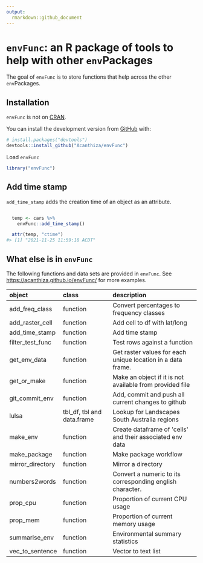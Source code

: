 ```yaml
---
output:
  rmarkdown::github_document
---
```


<!-- README.md is generated from README.Rmd. Please edit that file -->



# `envFunc`: an R package of tools to help with other `env`Packages

<!-- badges: start -->
<!-- badges: end -->

The goal of `envFunc` is to store functions that help across the other `env`Packages.

## Installation

`envFunc` is not on [CRAN](https://CRAN.R-project.org).

You can install the development version from [GitHub](https://github.com/) with:

``` r
# install.packages("devtools")
devtools::install_github("Acanthiza/envFunc")
```

Load `envFunc`


```r
library("envFunc")
```

## Add time stamp

`add_time_stamp` adds the creation time of an object as an attribute.


```r

  temp <- cars %>%
    envFunc::add_time_stamp()

  attr(temp, "ctime")
#> [1] "2021-11-25 11:59:18 ACDT"
```

## What else is in `envFunc`

The following functions and data sets are provided in `envFunc`. See https://acanthiza.github.io/envFunc/ for more examples.


|object           |class                      |description                                                 |
|:----------------|:--------------------------|:-----------------------------------------------------------|
|add_freq_class   |function                   |Convert percentages to frequency classes                    |
|add_raster_cell  |function                   |Add cell to df with lat/long                                |
|add_time_stamp   |function                   |Add time stamp                                              |
|filter_test_func |function                   |Test rows against a function                                |
|get_env_data     |function                   |Get raster values for each unique location in a data frame. |
|get_or_make      |function                   |Make an object if it is not available from provided file    |
|git_commit_env   |function                   |Add, commit and push all current changes to github          |
|lulsa            |tbl_df, tbl and data.frame |Lookup for Landscapes South Australia regions               |
|make_env         |function                   |Create dataframe of 'cells' and their associated env data   |
|make_package     |function                   |Make package workflow                                       |
|mirror_directory |function                   |Mirror a directory                                          |
|numbers2words    |function                   |Convert a numeric to its corresponding english character.   |
|prop_cpu         |function                   |Proportion of current CPU usage                             |
|prop_mem         |function                   |Proportion of current memory usage                          |
|summarise_env    |function                   |Environmental summary statistics                            |
|vec_to_sentence  |function                   |Vector to text list                                         |




